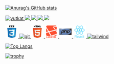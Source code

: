 [![Anurag's GitHub stats](https://github-readme-stats.vercel.app/api?username=k-syota)](https://github.com/anuraghazra/github-readme-stats)

<p align="left">
  <a href="https://github.com/k-syota/k-syota/">
    <img src="https://komarev.com/ghpvc/?username=k-syota" alt="yutkat" />
  </a>
  <a href="https://github.com/k-syota">
    <img height="20" src="https://img.shields.io/github/followers/k-syota?label=follow&logo=github&style=flat" />
  </a>
  <a href="https://stackoverflow.com/users/k-syota">
    <img height="20" src="https://img.shields.io/stackexchange/stackoverflow/r/5720201?label=StackOverflow&logo=stack-overflow&style=flat" />
  </a>
  <a href="http://qiita.com/Nishimurasyota">
    <img height="20" src="https://qiita-badge.apiapi.app/s/Nishimurasyota/posts.svg" />
  </a>
  <//qiita.com/Nishimurasyota">
    <img height="20" src="https://qiita-badge.apiapi.app/s/Nishimurasyota/contributions.svg" />
  </a>
</p>

<p align="left">
  <a href="https://www.w3schools.com/css/" target="_blank" rel="noreferrer">
    <img src="https://raw.githubusercontent.com/devicons/devicon/master/icons/css3/css3-original-wordmark.svg" alt="css3" width="40" height="40"/>
  </a> 
  <a href="https://git-scm.com/" target="_blank" rel="noreferrer"> 
    <img src="https://www.vectorlogo.zone/logos/git-scm/git-scm-icon.svg" alt="git" width="40" height="40"/> 
  </a> 
  <a href="https://www.w3.org/html/" target="_blank" rel="noreferrer"> 
    <img src="https://raw.githubusercontent.com/devicons/devicon/master/icons/html5/html5-original-wordmark.svg" alt="html5" width="40" height="40"/> 
  </a> 
  <a href="https://laravel.com/" target="_blank" rel="noreferrer"> 
    <img src="https://raw.githubusercontent.com/devicons/devicon/master/icons/laravel/laravel-plain-wordmark.svg" alt="laravel" width="40" height="40"/> 
  </a> 
  <a href="https://www.php.net" target="_blank" rel="noreferrer"> 
    <img src="https://raw.githubusercontent.com/devicons/devicon/master/icons/php/php-original.svg" alt="php" width="40" height="40"/> 
  </a> 
  <a href="https://reactjs.org/" target="_blank" rel="noreferrer"> 
    <img src="https://raw.githubusercontent.com/devicons/devicon/master/icons/react/react-original-wordmark.svg" alt="react" width="40" height="40"/> 
  </a> 
  <a href="https://tailwindcss.com/" target="_blank" rel="noreferrer"> 
    <img src="https://www.vectorlogo.zone/logos/tailwindcss/tailwindcss-icon.svg" alt="tailwind" width="40" height="40"/>
  </a>
</p>

[![Top Langs](https://github-readme-stats.vercel.app/api/top-langs/?username=k-syota)](https://github.com/anuraghazra/github-readme-stats)

[![trophy](https://github-profile-trophy.vercel.app/?username=k-syota&theme=flat)](https://github.com/k-syota/github-profile-trophy)
